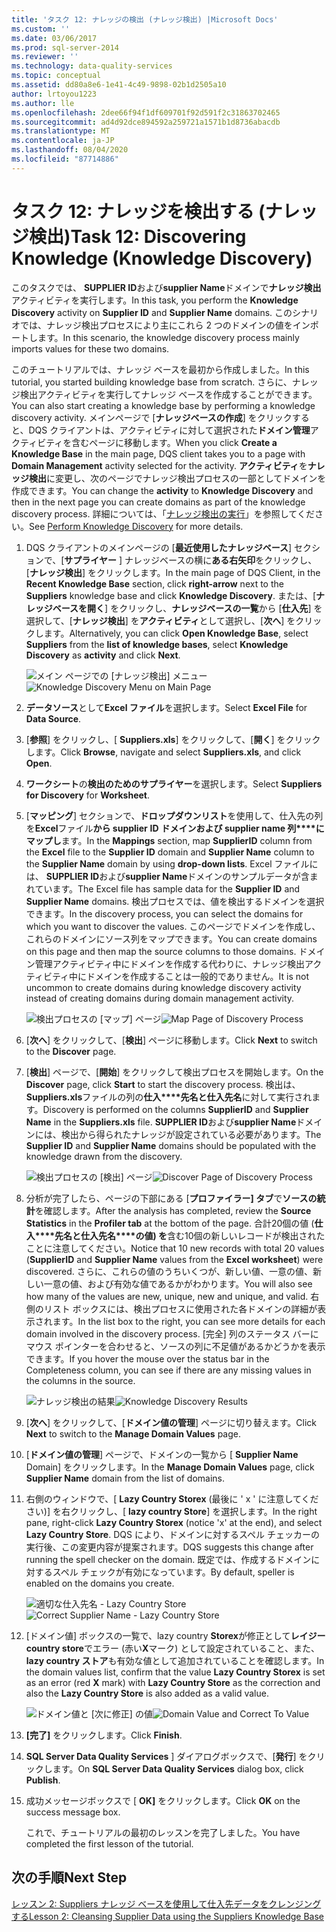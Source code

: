 ```yaml
---
title: 'タスク 12: ナレッジの検出 (ナレッジ検出) |Microsoft Docs'
ms.custom: ''
ms.date: 03/06/2017
ms.prod: sql-server-2014
ms.reviewer: ''
ms.technology: data-quality-services
ms.topic: conceptual
ms.assetid: dd80a8e6-1e41-4c49-9898-02b1d2505a10
author: lrtoyou1223
ms.author: lle
ms.openlocfilehash: 2dee66f94f1df609701f92d591f2c31863702465
ms.sourcegitcommit: ad4d92dce894592a259721a1571b1d8736abacdb
ms.translationtype: MT
ms.contentlocale: ja-JP
ms.lasthandoff: 08/04/2020
ms.locfileid: "87714886"
---
```

# <a name="task-12-discovering-knowledge-knowledge-discovery"></a><span data-ttu-id="b0da0-102">タスク 12: ナレッジを検出する (ナレッジ検出)</span><span class="sxs-lookup"><span data-stu-id="b0da0-102">Task 12: Discovering Knowledge (Knowledge Discovery)</span></span>
  <span data-ttu-id="b0da0-103">このタスクでは、 **SUPPLIER ID**および**supplier Name**ドメインで**ナレッジ検出**アクティビティを実行します。</span><span class="sxs-lookup"><span data-stu-id="b0da0-103">In this task, you perform the **Knowledge Discovery** activity on **Supplier ID** and **Supplier Name** domains.</span></span> <span data-ttu-id="b0da0-104">このシナリオでは、ナレッジ検出プロセスにより主にこれら 2 つのドメインの値をインポートします。</span><span class="sxs-lookup"><span data-stu-id="b0da0-104">In this scenario, the knowledge discovery process mainly imports values for these two domains.</span></span>  
  
 <span data-ttu-id="b0da0-105">このチュートリアルでは、ナレッジ ベースを最初から作成しました。</span><span class="sxs-lookup"><span data-stu-id="b0da0-105">In this tutorial, you started building knowledge base from scratch.</span></span> <span data-ttu-id="b0da0-106">さらに、ナレッジ検出アクティビティを実行してナレッジ ベースを作成することができます。</span><span class="sxs-lookup"><span data-stu-id="b0da0-106">You can also start creating a knowledge base by performing a knowledge discovery activity.</span></span> <span data-ttu-id="b0da0-107">メインページで [**ナレッジベースの作成**] をクリックすると、DQS クライアントは、アクティビティに対して選択された**ドメイン管理**アクティビティを含むページに移動します。</span><span class="sxs-lookup"><span data-stu-id="b0da0-107">When you click **Create a Knowledge Base** in the main page, DQS client takes you to a page with **Domain Management** activity selected for the activity.</span></span> <span data-ttu-id="b0da0-108">**アクティビティ**を**ナレッジ検出**に変更し、次のページでナレッジ検出プロセスの一部としてドメインを作成できます。</span><span class="sxs-lookup"><span data-stu-id="b0da0-108">You can change the **activity** to **Knowledge Discovery** and then in the next page you can create domains as part of the knowledge discovery process.</span></span> <span data-ttu-id="b0da0-109">詳細については、「[ナレッジ検出の実行](https://msdn.microsoft.com/library/hh510398.aspx)」を参照してください。</span><span class="sxs-lookup"><span data-stu-id="b0da0-109">See [Perform Knowledge Discovery](https://msdn.microsoft.com/library/hh510398.aspx) for more details.</span></span>  
  
1.  <span data-ttu-id="b0da0-110">DQS クライアントのメインページの [**最近使用したナレッジベース**] セクションで、[**サプライヤー** ] ナレッジベースの横に**ある右矢印**をクリックし、[**ナレッジ検出**] をクリックします。</span><span class="sxs-lookup"><span data-stu-id="b0da0-110">In the main page of DQS Client, in the **Recent Knowledge Base** section, click **right-arrow** next to the **Suppliers** knowledge base and click **Knowledge Discovery**.</span></span> <span data-ttu-id="b0da0-111">または、[**ナレッジベースを開く**] をクリックし、**ナレッジベースの一覧**から [**仕入先**] を選択して、[**ナレッジ検出**] を**アクティビティ**として選択し、[**次へ**] をクリックします。</span><span class="sxs-lookup"><span data-stu-id="b0da0-111">Alternatively, you can click **Open Knowledge Base**, select **Suppliers** from the **list of knowledge bases**, select **Knowledge Discovery** as **activity** and click **Next**.</span></span>  
  
     <span data-ttu-id="b0da0-112">![メイン ページでの [ナレッジ検出] メニュー](../../2014/tutorials/media/et-discoveringknowledge-01.jpg "メイン ページでの [ナレッジ検出] メニュー")</span><span class="sxs-lookup"><span data-stu-id="b0da0-112">![Knowledge Discovery Menu on Main Page](../../2014/tutorials/media/et-discoveringknowledge-01.jpg "Knowledge Discovery Menu on Main Page")</span></span>  
  
2.  <span data-ttu-id="b0da0-113">**データソース**として**Excel ファイル**を選択します。</span><span class="sxs-lookup"><span data-stu-id="b0da0-113">Select **Excel File** for **Data Source**.</span></span>  
  
3.  <span data-ttu-id="b0da0-114">[**参照**] をクリックし、[ **Suppliers.xls**] をクリックして、[**開く**] をクリックします。</span><span class="sxs-lookup"><span data-stu-id="b0da0-114">Click **Browse**, navigate and select **Suppliers.xls**, and click **Open**.</span></span>  
  
4.  <span data-ttu-id="b0da0-115">**ワークシート**の**検出のためのサプライヤー**を選択します。</span><span class="sxs-lookup"><span data-stu-id="b0da0-115">Select **Suppliers for Discovery** for **Worksheet**.</span></span>  
  
5.  <span data-ttu-id="b0da0-116">[**マッピング**] セクションで、**ドロップダウンリスト**を使用して、仕入先の列を**Excel**ファイル**から supplier** **ID** **ドメインおよび supplier name 列\*\*\*\*にマップし**ます。</span><span class="sxs-lookup"><span data-stu-id="b0da0-116">In the **Mappings** section, map **SupplierID** column from the **Excel** file to the **Supplier ID** domain and **Supplier Name** column to the **Supplier Name** domain by using **drop-down lists**.</span></span> <span data-ttu-id="b0da0-117">Excel ファイルには、 **SUPPLIER ID**および**supplier Name**ドメインのサンプルデータが含まれています。</span><span class="sxs-lookup"><span data-stu-id="b0da0-117">The Excel file has sample data for the **Supplier ID** and **Supplier Name** domains.</span></span> <span data-ttu-id="b0da0-118">検出プロセスでは、値を検出するドメインを選択できます。</span><span class="sxs-lookup"><span data-stu-id="b0da0-118">In the discovery process, you can select the domains for which you want to discover the values.</span></span> <span data-ttu-id="b0da0-119">このページでドメインを作成し、これらのドメインにソース列をマップできます。</span><span class="sxs-lookup"><span data-stu-id="b0da0-119">You can create domains on this page and then map the source columns to those domains.</span></span> <span data-ttu-id="b0da0-120">ドメイン管理アクティビティ中にドメインを作成する代わりに、ナレッジ検出アクティビティ中にドメインを作成することは一般的でありません。</span><span class="sxs-lookup"><span data-stu-id="b0da0-120">It is not uncommon to create domains during knowledge discovery activity instead of creating domains during domain management activity.</span></span>  
  
     <span data-ttu-id="b0da0-121">![検出プロセスの [マップ] ページ](../../2014/tutorials/media/et-discoveringknowledge-02.jpg "検出プロセスの [マップ] ページ")</span><span class="sxs-lookup"><span data-stu-id="b0da0-121">![Map Page of Discovery Process](../../2014/tutorials/media/et-discoveringknowledge-02.jpg "Map Page of Discovery Process")</span></span>  
  
6.  <span data-ttu-id="b0da0-122">[**次へ**] をクリックして、[**検出**] ページに移動します。</span><span class="sxs-lookup"><span data-stu-id="b0da0-122">Click **Next** to switch to the **Discover** page.</span></span>  
  
7.  <span data-ttu-id="b0da0-123">[**検出**] ページで、[**開始**] をクリックして検出プロセスを開始します。</span><span class="sxs-lookup"><span data-stu-id="b0da0-123">On the **Discover** page, click **Start** to start the discovery process.</span></span> <span data-ttu-id="b0da0-124">検出は、 **Suppliers.xls**ファイルの列の**仕入\*\*\*\*先名と仕入先名**に対して実行されます。</span><span class="sxs-lookup"><span data-stu-id="b0da0-124">Discovery is performed on the columns **SupplierID** and **Supplier Name** in the **Suppliers.xls** file.</span></span> <span data-ttu-id="b0da0-125">**SUPPLIER ID**および**supplier Name**ドメインには、検出から得られたナレッジが設定されている必要があります。</span><span class="sxs-lookup"><span data-stu-id="b0da0-125">The **Supplier ID** and **Supplier Name** domains should be populated with the knowledge drawn from the discovery.</span></span>  
  
     <span data-ttu-id="b0da0-126">![検出プロセスの [検出] ページ](../../2014/tutorials/media/et-discoveringknowledge-03.jpg "検出プロセスの [検出] ページ")</span><span class="sxs-lookup"><span data-stu-id="b0da0-126">![Discover Page of Discovery Process](../../2014/tutorials/media/et-discoveringknowledge-03.jpg "Discover Page of Discovery Process")</span></span>  
  
8.  <span data-ttu-id="b0da0-127">分析が完了したら、ページの下部にある [**プロファイラー] タブ**で**ソースの統計**を確認します。</span><span class="sxs-lookup"><span data-stu-id="b0da0-127">After the analysis has completed, review the **Source Statistics** in the **Profiler tab** at the bottom of the page.</span></span> <span data-ttu-id="b0da0-128">合計20個の値 (**仕入\*\*\*\*先名と仕入先名\*\*\*\*の値) を**含む10個の新しいレコードが検出されたことに注意してください。</span><span class="sxs-lookup"><span data-stu-id="b0da0-128">Notice that 10 new records with total 20 values (**SupplierID** and **Supplier Name** values from the **Excel worksheet**) were discovered.</span></span> <span data-ttu-id="b0da0-129">さらに、これらの値のうちいくつが、新しい値、一意の値、新しい一意の値、および有効な値であるかがわかります。</span><span class="sxs-lookup"><span data-stu-id="b0da0-129">You will also see how many of the values are new, unique, new and unique, and valid.</span></span> <span data-ttu-id="b0da0-130">右側のリスト ボックスには、検出プロセスに使用された各ドメインの詳細が表示されます。</span><span class="sxs-lookup"><span data-stu-id="b0da0-130">In the list box to the right, you can see more details for each domain involved in the discovery process.</span></span> <span data-ttu-id="b0da0-131">[完全] 列のステータス バーにマウス ポインターを合わせると、ソースの列に不足値があるかどうかを表示できます。</span><span class="sxs-lookup"><span data-stu-id="b0da0-131">If you hover the mouse over the status bar in the Completeness column, you can see if there are any missing values in the columns in the source.</span></span>  
  
     <span data-ttu-id="b0da0-132">![ナレッジ検出の結果](../../2014/tutorials/media/et-discoveringknowledge-04.jpg "ナレッジ検出の結果")</span><span class="sxs-lookup"><span data-stu-id="b0da0-132">![Knowledge Discovery Results](../../2014/tutorials/media/et-discoveringknowledge-04.jpg "Knowledge Discovery Results")</span></span>  
  
9. <span data-ttu-id="b0da0-133">[**次へ**] をクリックして、[**ドメイン値の管理**] ページに切り替えます。</span><span class="sxs-lookup"><span data-stu-id="b0da0-133">Click **Next** to switch to the **Manage Domain Values** page.</span></span>  
  
10. <span data-ttu-id="b0da0-134">[**ドメイン値の管理**] ページで、ドメインの一覧から [ **Supplier Name** Domain] をクリックします。</span><span class="sxs-lookup"><span data-stu-id="b0da0-134">In the **Manage Domain Values** page, click **Supplier Name** domain from the list of domains.</span></span>  
  
11. <span data-ttu-id="b0da0-135">右側のウィンドウで、[ **Lazy Country Storex** (最後に ' x ' に注意してください)] を右クリックし、[ **lazy country Store**] を選択します。</span><span class="sxs-lookup"><span data-stu-id="b0da0-135">In the right pane, right-click **Lazy Country Storex** (notice 'x' at the end), and select **Lazy Country Store**.</span></span> <span data-ttu-id="b0da0-136">DQS により、ドメインに対するスペル チェッカーの実行後、この変更内容が提案されます。</span><span class="sxs-lookup"><span data-stu-id="b0da0-136">DQS suggests this change after running the spell checker on the domain.</span></span> <span data-ttu-id="b0da0-137">既定では、作成するドメインに対するスペル チェックが有効になっています。</span><span class="sxs-lookup"><span data-stu-id="b0da0-137">By default, speller is enabled on the domains you create.</span></span>  
  
     <span data-ttu-id="b0da0-138">![適切な仕入先名 - Lazy Country Store](../../2014/tutorials/media/et-discoveringknowledge-05.jpg "適切な仕入先名 - Lazy Country Store")</span><span class="sxs-lookup"><span data-stu-id="b0da0-138">![Correct Supplier Name - Lazy Country Store](../../2014/tutorials/media/et-discoveringknowledge-05.jpg "Correct Supplier Name - Lazy Country Store")</span></span>  
  
12. <span data-ttu-id="b0da0-139">[ドメイン値] ボックスの一覧で、lazy country **Storex**が修正として**レイジー country store**でエラー (赤い**X**マーク) として設定されていること、また、 **lazy country ストア**も有効な値として追加されていることを確認します。</span><span class="sxs-lookup"><span data-stu-id="b0da0-139">In the domain values list, confirm that the value **Lazy Country Storex** is set as an error (red **X** mark) with **Lazy Country Store** as the correction and also the **Lazy Country Store** is also added as a valid value.</span></span>  
  
     <span data-ttu-id="b0da0-140">![ドメイン値と [次に修正] の値](../../2014/tutorials/media/et-discoveringknowledge-06.jpg "ドメイン値と [次に修正] の値")</span><span class="sxs-lookup"><span data-stu-id="b0da0-140">![Domain Value and Correct To Value](../../2014/tutorials/media/et-discoveringknowledge-06.jpg "Domain Value and Correct To Value")</span></span>  
  
13. <span data-ttu-id="b0da0-141">**[完了]** をクリックします。</span><span class="sxs-lookup"><span data-stu-id="b0da0-141">Click **Finish**.</span></span>  
  
14. <span data-ttu-id="b0da0-142">**SQL Server Data Quality Services** ] ダイアログボックスで、[**発行**] をクリックします。</span><span class="sxs-lookup"><span data-stu-id="b0da0-142">On **SQL Server Data Quality Services** dialog box, click **Publish**.</span></span>  
  
15. <span data-ttu-id="b0da0-143">成功メッセージボックスで [ **OK]** をクリックします。</span><span class="sxs-lookup"><span data-stu-id="b0da0-143">Click **OK** on the success message box.</span></span>  
  
     <span data-ttu-id="b0da0-144">これで、チュートリアルの最初のレッスンを完了しました。</span><span class="sxs-lookup"><span data-stu-id="b0da0-144">You have completed the first lesson of the tutorial.</span></span>  
  
## <a name="next-step"></a><span data-ttu-id="b0da0-145">次の手順</span><span class="sxs-lookup"><span data-stu-id="b0da0-145">Next Step</span></span>  
 [<span data-ttu-id="b0da0-146">レッスン 2: Suppliers ナレッジ ベースを使用して仕入先データをクレンジングする</span><span class="sxs-lookup"><span data-stu-id="b0da0-146">Lesson 2: Cleansing Supplier Data using the Suppliers Knowledge Base</span></span>](../../2014/tutorials/lesson-2-cleansing-supplier-data-using-the-suppliers-knowledge-base.md)  
  
  
